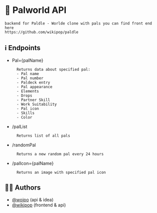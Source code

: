 # 🐔 Palworld API 
    backend for Paldle - Worlde clone with pals you can find front end here
    https://github.com/wikipop/paldle

## ℹ Endpoints
- Pal={palName}

        Returns data about specified pal:
        - Pal name
        - Pal number
        - Paldeck entry
        - Pal appearance
        - Elements
        - Drops
        - Partner Skill
        - Work Suitability
        - Pal icon
        - Skills
        - Color
- /palList

        Returns list of all pals
- /randomPal

        Returns a new random pal every 24 hours
- /palIcon={palName}

        Returns an image with specified pal icon

## 👨‍🎓 Authors

- [@wojpo](https://www.github.com/wojpo) (api & idea) 
- [@wikipop](https://www.github.com/wikipop) (frontend & api)


        
        	
